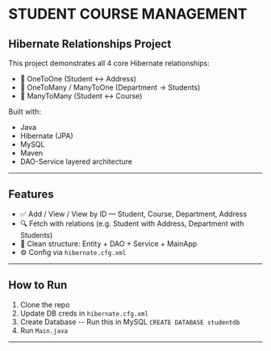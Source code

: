 # STUDENT COURSE MANAGEMENT
## Hibernate Relationships Project

This project demonstrates all 4 core Hibernate relationships:

- 🔗 OneToOne (Student ↔ Address)
- 🔁 OneToMany / ManyToOne (Department → Students)
- 🔄 ManyToMany (Student ↔ Course)

Built with:
- Java
- Hibernate (JPA)
- MySQL
- Maven
- DAO-Service layered architecture

---

## Features

- ✅ Add / View / View by ID — Student, Course, Department, Address
- 🔍 Fetch with relations (e.g. Student with Address, Department with Students)
- 🧱 Clean structure: Entity + DAO + Service + MainApp
- ⚙️ Config via `hibernate.cfg.xml`

---

## How to Run

1. Clone the repo  
2. Update DB creds in `hibernate.cfg.xml`
3. Create Database -- Run this in MySQL `CREATE DATABASE studentdb`
4. Run `Main.java`

---



